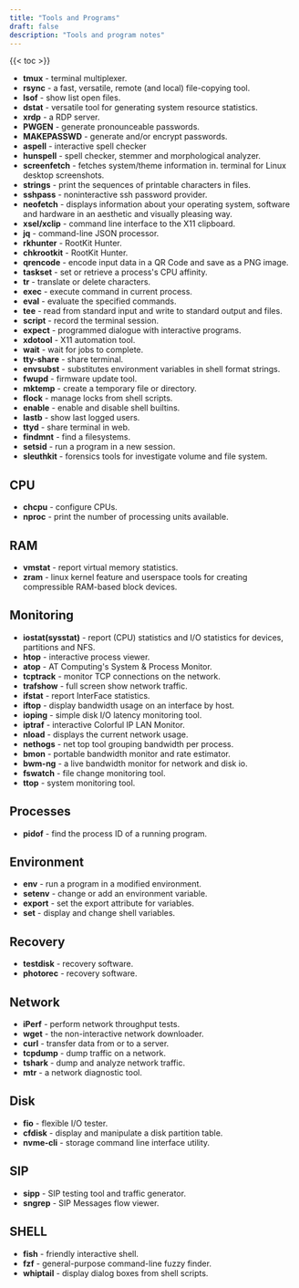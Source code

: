 ```yaml
---
title: "Tools and Programs"
draft: false
description: "Tools and program notes"
---
```


{{< toc >}}

* **tmux** - terminal multiplexer.
* **rsync** - a fast, versatile, remote (and local) file-copying tool.
* **lsof** - show list open files.
* **dstat** - versatile tool for generating system resource statistics.
* **xrdp** -  a RDP server.
* **PWGEN** - generate pronounceable passwords.
* **MAKEPASSWD** - generate and/or encrypt passwords.
* **aspell** - interactive spell checker
* **hunspell** - spell checker, stemmer and morphological analyzer.
* **screenfetch** - fetches system/theme information in. terminal for Linux desktop screenshots.
* **strings** - print the sequences of printable characters in files.
* **sshpass** - noninteractive ssh password provider.
* **neofetch** - displays information about your operating system, software and hardware in an aesthetic and visually pleasing way.
* **xsel/xclip** - command line interface to the X11 clipboard.
* **jq** - command-line JSON processor.
* **rkhunter** - RootKit Hunter.
* **chkrootkit** - RootKit Hunter.
* **qrencode** - encode input data in a QR Code and save as a PNG image.
* **taskset** - set or retrieve a process's CPU affinity.
* **tr** - translate or delete characters.
* **exec** - execute command in current process.
* **eval** - evaluate the specified commands.
* **tee** - read from standard input and write to standard output and files.
* **script** - record the terminal session.
* **expect** - programmed dialogue with interactive programs.
* **xdotool** - X11 automation tool.
* **wait** - wait for jobs to complete.
* **tty-share** - share terminal.
* **envsubst** - substitutes environment variables in shell format strings.
* **fwupd** - firmware update tool.
* **mktemp** - create a temporary file or directory.
* **flock** - manage locks from shell scripts.
* **enable** - enable and disable shell builtins.
* **lastb** - show last logged users.
* **ttyd** - share terminal in web.
* **findmnt** - find a filesystems.
* **setsid** - run a program in a new session.
* **sleuthkit** - forensics tools for investigate volume and file system.

## CPU

* **chcpu** - configure CPUs.
* **nproc** - print the number of processing units available.

## RAM

* **vmstat** - report virtual memory statistics.
* **zram** -  linux kernel feature and userspace tools for creating compressible RAM-based block devices.

## Monitoring

* **iostat(sysstat)** - report (CPU) statistics and I/O statistics for devices, partitions and NFS.
* **htop** - interactive process viewer.
* **atop** - AT Computing's System & Process Monitor.
* **tcptrack** - monitor TCP connections on the network.
* **trafshow** - full screen show network traffic.
* **ifstat** - report InterFace statistics.
* **iftop** - display bandwidth usage on an interface by host.
* **ioping** - simple disk I/O latency monitoring tool.
* **iptraf** - interactive Colorful IP LAN Monitor.
* **nload** - displays the current network usage.
* **nethogs** - net top tool grouping bandwidth per process.
* **bmon** - portable bandwidth monitor and rate estimator.
* **bwm-ng** - a live bandwidth monitor for network and disk io.
* **fswatch** - file change monitoring tool.
* **ttop** - system monitoring tool.

## Processes

* **pidof** - find the process ID of a running program.

## Environment

* **env** - run a program in a modified environment.
* **setenv** - change or add an environment variable.
* **export** - set the export attribute for variables.
* **set** - display and change shell variables.

## Recovery

* **testdisk** - recovery software.
* **photorec** - recovery software.

## Network

* **iPerf** - perform network throughput tests.
* **wget** - the non-interactive network downloader.
* **curl** - transfer data from or to a server.
* **tcpdump** - dump traffic on a network.
* **tshark** - dump and analyze network traffic.
* **mtr** - a network diagnostic tool.

## Disk

* **fio** - flexible I/O tester.
* **cfdisk** - display and manipulate a disk partition table.
* **nvme-cli** -  storage command line interface utility.

## SIP

* **sipp** - SIP testing tool and traffic generator.
* **sngrep** - SIP Messages flow viewer.

## SHELL

* **fish** - friendly interactive shell.
* **fzf** - general-purpose command-line fuzzy finder.
* **whiptail** - display dialog boxes from shell scripts.
